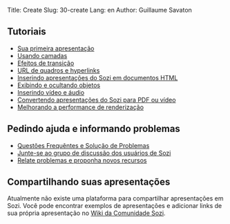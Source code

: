 Title: Create
Slug: 30-create
Lang: en
Author: Guillaume Savaton


Tutoriais
---------

* [Sua primeira apresentação](|filename|tutorial-first.md)
* [Usando camadas](|filename|tutorial-layers.md)
* [Efeitos de transição](|filename|tutorial-transitions.md)
* [URL de quadros e hyperlinks](|filename|tutorial-links.md)
* [Inserindo apresentações do Sozi em documentos HTML](|filename|tutorial-embedding.md)
* [Exibindo e ocultando objetos](|filename|tutorial-showing-hiding.md)
* [Inserindo vídeo e áudio](|filename|tutorial-media.md)
* [Convertendo apresentações do Sozi para PDF ou vídeo](|filename|tutorial-converting.md)
* [Melhorando a performance de renderização](|filename|tutorial-performance.md)


Pedindo ajuda e informando problemas
------------------------------------

* [Questões Frequêntes e Solução de Problemas](|filename|faq.md)
* [Junte-se ao grupo de discussão dos usuários de Sozi](http://groups.google.com/group/sozi-users)
* [Relate problemas e proponha novos recursos](http://github.com/senshu/Sozi/issues)


Compartilhando suas apresentações
---------------------------------

Atualmente não existe uma plataforma para compartilhar apresentações em Sozi.
Você pode encontrar exemplos de apresentações e adicionar links de sua própria apresentação no [Wiki da Comunidade Sozi](http://sozi.wikidot.com/).

